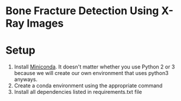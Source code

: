 # Bone Fracture Detection Using X-Ray Images

# Setup
1. Install [Miniconda](https://conda.io/miniconda.html). It doesn't matter whether you use Python 2 or 3 because we will create our own environment that uses python3 anyways.
2. Create a conda environment using the appropriate command
3. Install all dependencies listed in requirements.txt file